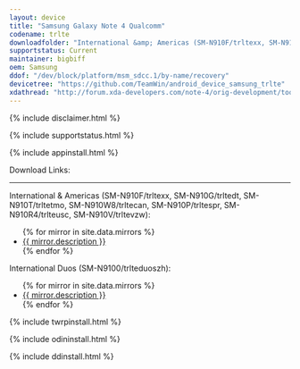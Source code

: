 ```yaml
---
layout: device
title: "Samsung Galaxy Note 4 Qualcomm"
codename: trlte
downloadfolder: "International &amp; Americas (SM-N910F/trltexx, SM-N910G/trltedt, SM-N910T/trltetmo, SM-N910W8/trltecan, SM-N910P/trltespr, SM-N910R4/trlteusc, SM-N910V/trltevzw)|trlte|International Duos (SM-N9100/trlteduoszh)|trlteduoszh"
supportstatus: Current
maintainer: bigbiff
oem: Samsung
ddof: "/dev/block/platform/msm_sdcc.1/by-name/recovery"
devicetree: "https://github.com/TeamWin/android_device_samsung_trlte"
xdathread: "http://forum.xda-developers.com/note-4/orig-development/tool-utility-twrp-2-8-1-x-teamwin-t2956011"
---
```


{% include disclaimer.html %}

{% include supportstatus.html %}

{% include appinstall.html %}

<div class='page-heading'>Download Links:</div>
<hr />
<p class="text">International &amp; Americas (SM-N910F/trltexx, SM-N910G/trltedt, SM-N910T/trltetmo, SM-N910W8/trltecan, SM-N910P/trltespr, SM-N910R4/trlteusc, SM-N910V/trltevzw):</p>
<ul>
{% for mirror in site.data.mirrors %}
  <li>
    <a href="{{ mirror.baseurl }}trlte">
      {{ mirror.description }}
    </a>
  </li>
{% endfor %}
</ul>
<p class="text">International Duos (SM-N9100/trlteduoszh):</p>
<ul>
{% for mirror in site.data.mirrors %}
  <li>
    <a href="{{ mirror.baseurl }}trlteduoszh">
      {{ mirror.description }}
    </a>
  </li>
{% endfor %}
</ul>


{% include twrpinstall.html %}

{% include odininstall.html %}

{% include ddinstall.html %}
